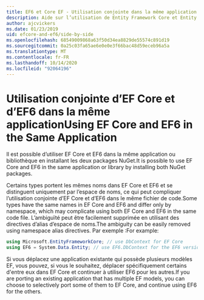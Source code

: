 ```yaml
---
title: EF6 et Core EF - Utilisation conjointe dans la même application
description: Aide sur l’utilisation de Entity Framework Core et Entity Framework 6 dans la même application
author: ajcvickers
ms.date: 01/23/2019
uid: efcore-and-ef6/side-by-side
ms.openlocfilehash: 68549009868a63f50d34ea8829de55574c891d19
ms.sourcegitcommit: 0a25c03fa65ae6e0e0e3f66bac48d59eceb96a5a
ms.translationtype: MT
ms.contentlocale: fr-FR
ms.lasthandoff: 10/14/2020
ms.locfileid: "92064196"
---
```

# <a name="using-ef-core-and-ef6-in-the-same-application"></a><span data-ttu-id="33a1c-103">Utilisation conjointe d’EF Core et d’EF6 dans la même application</span><span class="sxs-lookup"><span data-stu-id="33a1c-103">Using EF Core and EF6 in the Same Application</span></span>

<span data-ttu-id="33a1c-104">Il est possible d’utiliser EF Core et EF6 dans la même application ou bibliothèque en installant les deux packages NuGet.</span><span class="sxs-lookup"><span data-stu-id="33a1c-104">It is possible to use EF Core and EF6 in the same application or library by installing both NuGet packages.</span></span>

<span data-ttu-id="33a1c-105">Certains types portent les mêmes noms dans EF Core et EF6 et se distinguent uniquement par l’espace de noms, ce qui peut compliquer l’utilisation conjointe d’EF Core et d’EF6 dans le même fichier de code.</span><span class="sxs-lookup"><span data-stu-id="33a1c-105">Some types have the same names in EF Core and EF6 and differ only by namespace, which may complicate using both EF Core and EF6 in the same code file.</span></span> <span data-ttu-id="33a1c-106">L’ambiguïté peut être facilement supprimée en utilisant des directives d’alias d’espace de noms.</span><span class="sxs-lookup"><span data-stu-id="33a1c-106">The ambiguity can be easily removed using namespace alias directives.</span></span> <span data-ttu-id="33a1c-107">Par exemple :</span><span class="sxs-lookup"><span data-stu-id="33a1c-107">For example:</span></span>

```csharp
using Microsoft.EntityFrameworkCore; // use DbContext for EF Core
using EF6 = System.Data.Entity; // use EF6.DbContext for the EF6 version
```

<span data-ttu-id="33a1c-108">Si vous déplacez une application existante qui possède plusieurs modèles EF, vous pouvez, si vous le souhaitez, déplacer spécifiquement certains d'entre eux dans EF Core et continuer à utiliser EF6 pour les autres.</span><span class="sxs-lookup"><span data-stu-id="33a1c-108">If you are porting an existing application that has multiple EF models, you can choose to selectively port some of them to EF Core, and continue using EF6 for the others.</span></span>
